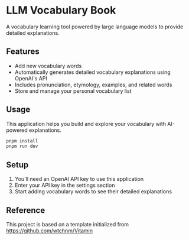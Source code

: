 # LLM Vocabulary Book

A vocabulary learning tool powered by large language models to provide detailed explanations.

## Features

- Add new vocabulary words
- Automatically generates detailed vocabulary explanations using OpenAI's API
- Includes pronunciation, etymology, examples, and related words
- Store and manage your personal vocabulary list

## Usage

This application helps you build and explore your vocabulary with AI-powered explanations.

```bash
pnpm install
pnpm run dev
```

## Setup

1. You'll need an OpenAI API key to use this application
2. Enter your API key in the settings section
3. Start adding vocabulary words to see their detailed explanations

## Reference

This project is based on a template initialized from https://github.com/wtchnm/Vitamin
